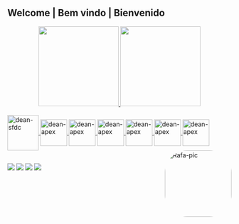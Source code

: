 ## Welcome | Bem vindo | Bienvenido
<div align="center">
  <a href="https://github.com/deanlemosXD">
  <img height="180em" src="https://github-readme-stats.vercel.app/api?username=deanlemosxd&show_icons=true&theme=dark&include_all_commits=true&count_private=true"/>
  <img height="180em" src="https://github-readme-stats.vercel.app/api/top-langs/?username=deanlemosxd&layout=compact&langs_count=7&dark"/>
</div>
  
<div style="display: inline_block"><br>

  <img align="center" alt="dean-sfdc" height="80" width="70"   src="https://cdn.jsdelivr.net/gh/devicons/devicon/icons/salesforce/salesforce-original.svg">
  <img align="center" alt="dean-apex" height="60" width="60" src="https://developer.salesforce.com/resources2/certification-site/images/trailhead_superbadge_apex.png">
  <img align="center" alt="dean-apex" height="60" width="60" src="https://res.cloudinary.com/hy4kyit2a/f_auto,fl_lossy,q_70/learn/superbadges/superbadge_lwc_specialist/0b422a78e019b08aa699dc76b48cc7e8_badge.png">
  <img align="center" alt="dean-apex" height="60" width="60" src="https://cdn.jsdelivr.net/gh/devicons/devicon/icons/react/react-original-wordmark.svg">
  <img align="center" alt="dean-apex" height="60" width="60" src="https://cdn.jsdelivr.net/gh/devicons/devicon/icons/javascript/javascript-original.svg">
  <img align="center" alt="dean-apex" height="60" width="60" src="https://cdn.jsdelivr.net/gh/devicons/devicon/icons/html5/html5-plain-wordmark.svg">
  <img align="center" alt="dean-apex" height="60" width="60" src="https://cdn.jsdelivr.net/gh/devicons/devicon/icons/css3/css3-plain-wordmark.svg">
  <img align="right" alt="Rafa-pic" height="150" style="border-radius:50px;" src="https://i.pinimg.com/originals/87/df/6d/87df6d60f4cc3c07968ae2127bddcc30.gif">
  
   ##
  <div> 
 <a href="https://twitch.tv/deamzada" target="_blank"><img src="https://img.shields.io/badge/Twitch-9146FF?style=for-the-badge&logo=twitch&logoColor=white" target="_blank"></a> 
 <a href="https://ghostbin.com/KQhYy" target="_blank"><img src="https://img.shields.io/badge/Discord-7289DA?style=for-the-badge&logo=discord&logoColor=white" target="_blank"></a> 
  <a href = "mailto:deanlemosss@gmail.com"><img src="https://img.shields.io/badge/-Gmail-%23333?style=for-the-badge&logo=gmail&logoColor=white" target="_blank"></a>
  <a href="https://www.linkedin.com/in/dean-lemos" target="_blank"><img src="https://img.shields.io/badge/-LinkedIn-%230077B5?style=for-the-badge&logo=linkedin&logoColor=white" target="_blank"></a> 
 
  
 
</div>

  
  

